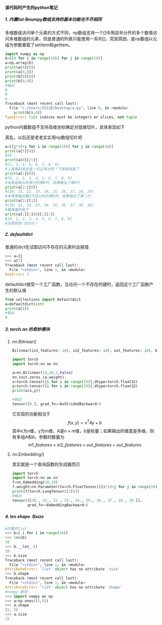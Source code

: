 #### 读代码时产生的python笔记

##### 1.  内置list与numpy数组支持的基本功能也不尽相同

多维数组访问单个元素的方式不同，np数组支持一个[]中用逗号分开的多个数值访问多维数组的元素，但是普通的列表只能使用一系列[]，究其原因，是np数组以元组为参数重载了setitem和getitem。

```python
import numpy as np
b=[[0 for i in range(10)] for j in range(10)]
a=np.array(b)
print(a[0][0])
print(a[0,0])
print(b[0][0])
print(b[0,0])
#输出
0
0
0
Traceback (most recent call last):
  File "c:/Users/15120/Desktop/a.py", line 8, in <module>
    print(b[0,0])
TypeError: list indices must be integers or slices, not tuple
```

python内置数组不支持高维坐标确定对低维切片，具体表现如下

真乱，以后还是老老实实用np数组切片吧

```python
a=[[j*10+i for i in range(10)] for j in range(10)]
print(a[5][4])
#54
print(a[0][2:])
#[2, 3, 4, 5, 6, 7, 8, 9]
#上面看起来还是一切正常对吧？下面就鬼畜了
print(a[:][0])
#[0, 1, 2, 3, 4, 5, 6, 7, 8, 9]
#本意是取出所有行的第0列，结果输出了第0行
print(a[2:][0])
#[20, 21, 22, 23, 24, 25, 26, 27, 28, 29]
#本意是输出第2行及以后的第0列，结果输出了第二行
print(a[2:][1])
#[30, 31, 32, 33, 34, 35, 36, 37, 38, 39]
#最鬼畜的来了
print(a[:][:][0][:][:])
#[0, 1, 2, 3, 4, 5, 6, 7, 8, 9]
#没想到吧 这也行！
```

##### 2. defaultdict

普通的dict在试图访问不存在的元素时会报错

```python
>>> a={}
>>> a[7]
Traceback (most recent call last):
  File "<stdin>", line 1, in <module>
KeyError: 7
```

defaultdict接受一个工厂函数，当访问一个不存在的键时，返回这个工厂函数产生的默认值

```python
from collections import defaultdict
a=defaultdict(int)
print(a[8])
#输出
0
```

##### 3. torch.nn 的奇妙模块

1. nn.Bilinear()

   ```python
   Bilinear(in1_features: int, in2_features: int, out_features: int, bias: bool)
   
   import torch
   import torch.nn as nn
   
   a=nn.Bilinear(10,20,1,False)
   nn.init.zeros_(a.weight)
   x=torch.tensor([i for i in range(10)],dtype=torch.float32)
   y=torch.tensor([i for i in range(20)],dtype=torch.float32)
   print(a(x,y))
   
   #输出
   tensor([0.], grad_fn=<AsStridedBackward>)
   ```

   它实现的功能相当于
   $$
   f(x,y)=x^TAy+b
   $$
   其中x为n维，y为m维，A是$n\times m$维，b是标量；如果输出的维度是多维，则有多组$A$和$b$，参数的数量为
   $$
   in1\_ features\times in2\_ features \times out\_ features+out\_ features
   $$
   
2. nn.Embedding()

   其实就是一个查询函数的生成器而已

   ```python
   import torch
   import torch.nn as nn
   f=nn.Embedding(10,10)
   f.weight=nn.Parameter(torch.FloatTensor([[i*10+j for j in range(10)] for i in range(10)]))
   print(f(torch.LongTensor([3])))
   #输出
   tensor([[30., 31., 32., 33., 34., 35., 36., 37., 38., 39.]],
          grad_fn=<EmbeddingBackward>)
   ```


##### 4. len shape 与size

```python
#内置的list
>>> b=[ i for i in range(10)]
>>> len(b)
10
>>> b.__len__()
10
>>> b.size
Traceback (most recent call last):
  File "<stdin>", line 1, in <module>
AttributeError: 'list' object has no attribute 'size'
>>> b.shape
Traceback (most recent call last):
  File "<stdin>", line 1, in <module>
AttributeError: 'list' object has no attribute 'shape'
#numpy 数组
>>> import numpy as np
>>> a=np.ones((5,5))
>>> a.shape
(5, 5)
>>> a.size
25
```
